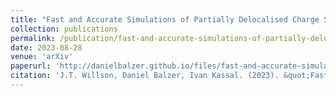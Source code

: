 ```yaml
---
title: "Fast and Accurate Simulations of Partially Delocalised Charge Separation in Organic Semiconductors"
collection: publications
permalink: /publication/fast-and-accurate-simulations-of-partially-delocalised-charge-separation-in-organic-semiconductors
date: 2023-08-28
venue: 'arXiv'
paperurl: 'http://danielbalzer.github.io/files/fast-and-accurate-simulations-of-partially-delocalised-charge-separation-in-organic-semiconductors.pdf'
citation: 'J.T. Willson, Daniel Balzer, Ivan Kassal. (2023). &quot;Fast and Accurate Simulations of Partially Delocalised Charge Separation in Organic Semiconductors.&quot; <i>arXiv</i>.'
---
```

